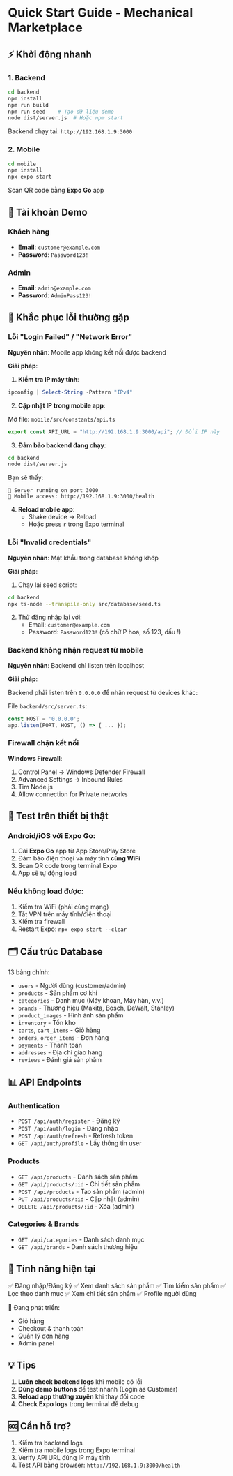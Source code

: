 # Quick Start Guide - Mechanical Marketplace

## ⚡ Khởi động nhanh

### 1. Backend

```bash
cd backend
npm install
npm run build
npm run seed    # Tạo dữ liệu demo
node dist/server.js  # Hoặc npm start
```

Backend chạy tại: `http://192.168.1.9:3000`

### 2. Mobile

```bash
cd mobile
npm install
npx expo start
```

Scan QR code bằng **Expo Go** app

## 👤 Tài khoản Demo

### Khách hàng

- **Email**: `customer@example.com`
- **Password**: `Password123!`

### Admin

- **Email**: `admin@example.com`
- **Password**: `AdminPass123!`

## 🔧 Khắc phục lỗi thường gặp

### Lỗi "Login Failed" / "Network Error"

**Nguyên nhân**: Mobile app không kết nối được backend

**Giải pháp**:

1. **Kiểm tra IP máy tính**:

```powershell
ipconfig | Select-String -Pattern "IPv4"
```

2. **Cập nhật IP trong mobile app**:

Mở file: `mobile/src/constants/api.ts`

```typescript
export const API_URL = "http://192.168.1.9:3000/api"; // Đổi IP này
```

3. **Đảm bảo backend đang chạy**:

```bash
cd backend
node dist/server.js
```

Bạn sẽ thấy:

```
🚀 Server running on port 3000
📱 Mobile access: http://192.168.1.9:3000/health
```

4. **Reload mobile app**:
   - Shake device → Reload
   - Hoặc press `r` trong Expo terminal

### Lỗi "Invalid credentials"

**Nguyên nhân**: Mật khẩu trong database không khớp

**Giải pháp**:

1. Chạy lại seed script:

```bash
cd backend
npx ts-node --transpile-only src/database/seed.ts
```

2. Thử đăng nhập lại với:
   - Email: `customer@example.com`
   - Password: `Password123!` (có chữ P hoa, số 123, dấu !)

### Backend không nhận request từ mobile

**Nguyên nhân**: Backend chỉ listen trên localhost

**Giải pháp**:

Backend phải listen trên `0.0.0.0` để nhận request từ devices khác:

File `backend/src/server.ts`:

```typescript
const HOST = '0.0.0.0';
app.listen(PORT, HOST, () => { ... });
```

### Firewall chặn kết nối

**Windows Firewall**:

1. Control Panel → Windows Defender Firewall
2. Advanced Settings → Inbound Rules
3. Tìm Node.js
4. Allow connection for Private networks

## 📱 Test trên thiết bị thật

### Android/iOS với Expo Go:

1. Cài **Expo Go** app từ App Store/Play Store
2. Đảm bảo điện thoại và máy tính **cùng WiFi**
3. Scan QR code trong terminal Expo
4. App sẽ tự động load

### Nếu không load được:

1. Kiểm tra WiFi (phải cùng mạng)
2. Tắt VPN trên máy tính/điện thoại
3. Kiểm tra firewall
4. Restart Expo: `npx expo start --clear`

## 🗂️ Cấu trúc Database

13 bảng chính:

- `users` - Người dùng (customer/admin)
- `products` - Sản phẩm cơ khí
- `categories` - Danh mục (Máy khoan, Máy hàn, v.v.)
- `brands` - Thương hiệu (Makita, Bosch, DeWalt, Stanley)
- `product_images` - Hình ảnh sản phẩm
- `inventory` - Tồn kho
- `carts`, `cart_items` - Giỏ hàng
- `orders`, `order_items` - Đơn hàng
- `payments` - Thanh toán
- `addresses` - Địa chỉ giao hàng
- `reviews` - Đánh giá sản phẩm

## 📊 API Endpoints

### Authentication

- `POST /api/auth/register` - Đăng ký
- `POST /api/auth/login` - Đăng nhập
- `POST /api/auth/refresh` - Refresh token
- `GET /api/auth/profile` - Lấy thông tin user

### Products

- `GET /api/products` - Danh sách sản phẩm
- `GET /api/products/:id` - Chi tiết sản phẩm
- `POST /api/products` - Tạo sản phẩm (admin)
- `PUT /api/products/:id` - Cập nhật (admin)
- `DELETE /api/products/:id` - Xóa (admin)

### Categories & Brands

- `GET /api/categories` - Danh sách danh mục
- `GET /api/brands` - Danh sách thương hiệu

## 🎨 Tính năng hiện tại

✅ Đăng nhập/Đăng ký
✅ Xem danh sách sản phẩm
✅ Tìm kiếm sản phẩm
✅ Lọc theo danh mục
✅ Xem chi tiết sản phẩm
✅ Profile người dùng

🚧 Đang phát triển:

- Giỏ hàng
- Checkout & thanh toán
- Quản lý đơn hàng
- Admin panel

## 💡 Tips

1. **Luôn check backend logs** khi mobile có lỗi
2. **Dùng demo buttons** để test nhanh (Login as Customer)
3. **Reload app thường xuyên** khi thay đổi code
4. **Check Expo logs** trong terminal để debug

## 🆘 Cần hỗ trợ?

1. Kiểm tra backend logs
2. Kiểm tra mobile logs trong Expo terminal
3. Verify API URL đúng IP máy tính
4. Test API bằng browser: `http://192.168.1.9:3000/health`
